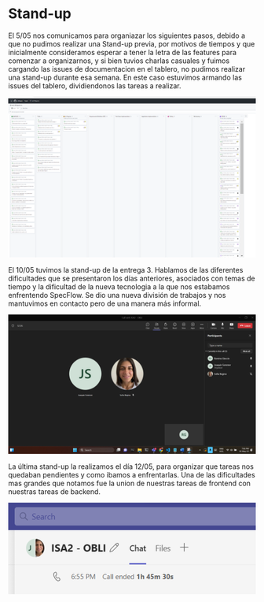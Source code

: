 # Stand-up

El 5/05 nos comunicamos para organiazar los siguientes pasos, debido a que no pudimos realizar una Stand-up previa, por motivos de tiempos y que inicialmente consideramos esperar a tener la letra de las features para comenzar a organizarnos, y si bien tuvios charlas casuales y fuimos cargando las issues de documentacion en el tablero, no pudimos realizar una stand-up durante esa semana. En este caso estuvimos armando las issues del tablero, dividiendonos las tareas a realizar. 

![Tablero](TableroInicial.png)

El 10/05 tuvimos la stand-up de la entrega 3. Hablamos de las diferentes dificultades que se presentaron los días anteriores, asociados con temas de tiempo y la dificultad de la nueva tecnologia a la que nos estabamos enfrentendo SpecFlow. Se dio una nueva división de trabajos y nos mantuvimos en contacto pero de una manera más informal. 

![Standup](standUp1005.png)

La última stand-up la realizamos el día 12/05, para organizar que tareas nos quedaban pendientes y como ibamos a enfrentarlas. Una de las dificultades mas grandes que notamos fue la union de nuestras tareas de frontend con nuestras tareas de backend. 

![Standup](StandUp1205.png)
